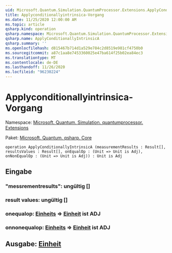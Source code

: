 ```yaml
---
uid: Microsoft.Quantum.Simulation.QuantumProcessor.Extensions.ApplyConditionallyIntrinsicA
title: Applyconditionallyintrinsica-Vorgang
ms.date: 11/25/2020 12:00:00 AM
ms.topic: article
qsharp.kind: operation
qsharp.namespace: Microsoft.Quantum.Simulation.QuantumProcessor.Extensions
qsharp.name: ApplyConditionallyIntrinsicA
qsharp.summary: ''
ms.openlocfilehash: d815467b714d1a529e784c2d8519e981cf4750b0
ms.sourcegitcommit: a87c1aa8e7453360025e47ba614f25b02ea84ec3
ms.translationtype: MT
ms.contentlocale: de-DE
ms.lasthandoff: 11/26/2020
ms.locfileid: "96230224"
---
```

# <a name="applyconditionallyintrinsica-operation"></a>Applyconditionallyintrinsica-Vorgang

Namespace: [Microsoft. Quantum. Simulation. quantumprocessor. Extensions](xref:Microsoft.Quantum.Simulation.QuantumProcessor.Extensions)

Paket: [Microsoft. Quantum. qsharp. Core](https://nuget.org/packages/Microsoft.Quantum.QSharp.Core)




```qsharp
operation ApplyConditionallyIntrinsicA (measurementResults : Result[], resultsValues : Result[], onEqualOp : (Unit => Unit is Adj), onNonEqualOp : (Unit => Unit is Adj)) : Unit is Adj
```


## <a name="input"></a>Eingabe

### <a name="measurementresults--__invalidresult__"></a>"messrementresults": __ungültig <Result>__[]




### <a name="resultsvalues--__invalidresult__"></a>result values: __ungültig <Result>__[]




### <a name="onequalop--unit--unit--is-adj"></a>onequalop: [Einheits](xref:microsoft.quantum.lang-ref.unit) => [Einheit](xref:microsoft.quantum.lang-ref.unit)  ist ADJ




### <a name="onnonequalop--unit--unit--is-adj"></a>onnonequalop: [Einheits](xref:microsoft.quantum.lang-ref.unit) => [Einheit](xref:microsoft.quantum.lang-ref.unit)  ist ADJ





## <a name="output--unit"></a>Ausgabe: [Einheit](xref:microsoft.quantum.lang-ref.unit)

